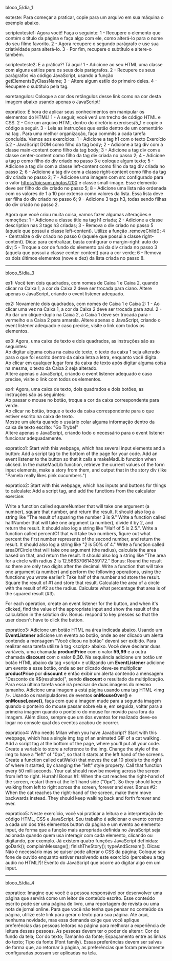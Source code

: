 bloco_5/dia_1 

exteste: Para começar a praticar, copie para um arquivo em sua máquina o exemplo abaixo. 

<!-- <!DOCTYPE html>
<html>
  <body>
    <h2 id="page-title">Título</h2>
    <p id="paragraph">Dê uma cor para este parágrafo!</p>
    <h4 id="subtitle">Subtítulo</h4>
    <p id="second-paragraph">Segundo parágrafo!</p>

    <script>
      var paragraph = document.getElementById("paragraph");
      paragraph.style.color = "red";
    </script>
  </body>
</html> -->

scriptexteste1: Agora você! Faça o seguinte: 
1 - Recupere o elemento que contém o título da página e faça algo com ele, como alterá-lo para o nome do seu filme favorito. 
2 - Agora recupere o segundo parágrafo e use sua criatividade para alterá-lo. 
3 - Por fim, recupere o subtítulo e altere-o também.

scriptexteste2: E a prática?! Tá aqui!
1 - Adicione ao seu HTML uma classe com alguns estilos para os seus dois parágrafos.
2 - Recupere os seus parágrafos via código JavaScript, usando a função getElementsByClassName;
3 - Altere algum estilo do primeiro deles.
4 - Recupere o subtítulo pela tag.

exretangulos: Coloque a cor dos retângulos desse link como na cor desta imagem abaixo usando apenas o JavaScript!

expratico: É hora de aplicar seus conhecimentos em manipular os elementos do HTML!
1 - A seguir, você verá um trecho de código HTML e CSS.
2 - Crie um arquivo HTML dentro do diretório exercises/5_1 e copie o código a seguir.
3 - Leia as instruções que estão dentro de um comentário na tag <script>.
4 - Não se esqueça de fazer um commit a cada exercício!

<!-- <!DOCTYPE html>
<html>
  <head>
    <meta charset="UTF-8" />
    <meta name="viewport" content="width=device-width" />
    <title>Exercício 5.1</title>

    <style>
      div {
        border-color: black;
        border-style: solid;
      }
      .title {
        text-align: center;
      }

      .main-content {
        background-color: yellow;
      }

      .main-content .center-content {
        background-color: red;
        width: 50%;
        margin: 0 auto;
      }

      .main-content .center-content p {
        font-style: italic;
      }
    </style>
  </head>
  <body>
    <h1 class="title">Exercício 5.1 - JavaEscripito </h1>
    <div class="main-content">
      <div class="center-content">
        <p>Texto padrão do nosso site</p>
        <p>-----</p>
        <p>Trybe</p>
      </div>
    </div>
    <script>
        /*
        Aqui você vai modificar os elementos já existentes utilizando apenas as funções:
        - document.getElementById()
        - document.getElementsByClassName()
        - document.getElementsByTagName()
 Crie uma função que mude o texto na tag <p> para uma descrição de como você se vê daqui a 2 anos. (Não gaste tempo pensando no texto e sim realizando o exercício)
 Crie uma função que mude a cor do quadrado amarelo para o verde da Trybe (rgb(76,164,109)).
 Crie uma função que mude a cor do quadrado vermelho para branco.
 Crie uma função que corrija o texto da tag <h1>.
 Crie uma função que modifique todo o texto da tag <p> para maiúsculo.
 Crie uma função que exiba o conteúdo de todas as tags <p> no console.
        */
    </script>
  </body>
</html> -->

_____________________________________________________________________________________________________________________________________________________________________________________________________

bloco_5/dia_2

exteste1: Adicione o código abaixo a uma página HTML e adicione uma tag script.

<!-- <div id="paiDoPai">
  <div id="pai">
    <div id="primeiroFilho"></div>
    <div id="elementoOndeVoceEsta">
      <div id="primeiroFilhoDoFilho"></div>
      <div id="segundoEUltimoFilhoDoFilho"></div>
    </div>
    Atenção!
    <div id="terceiroFilho"></div>
    <div id="quartoEUltimoFilho"></div>
  </div>
</div> -->

scriptexteste1 - Parte I: Você deverá fazer tudo a seguir usando somente JavaScript.
1 - Acesse o elemento elementoOndeVoceEsta. 
2 - Acesse pai a partir de elementoOndeVoceEsta e adicione uma color a ele. 
3 - Acesse o primeiroFilhoDoFilho e adicione um texto a ele. Você se lembra dos vídeos da aula anterior, como fazer isso? 
4 - Acesse o primeiroFilho a partir de pai. 
5 - Agora acesse o primeiroFilho a partir de elementoOndeVoceEsta.
6 - Agora acesse o texto Atenção! a partir de elementoOndeVoceEsta.
7 - Agora acesse o terceiroFilho a partir de elementoOndeVoceEsta.
8 - Agora acesse o terceiroFilho a partir de pai.

scriptexteste2 - Parte II: 
1 - Crie um irmão para elementoOndeVoceEsta.
2 - Crie um filho para elementoOndeVoceEsta.
3 - Crie um filho para primeiroFilhoDoFilho.
4 - A partir desse filho criado, acesse terceiroFilho.

scriptexteste3 - Parte III: 
1 - Remova todos os elementos da página, menos pai, elementoOndeVoceEsta e primeiroFilhoDoFilho.

expratico: Antes de fazer os exercícios, crie um arquivo HTML na pasta exercises/5_2 e copie o código abaixo:

<!-- <!DOCTYPE html>
<html>
  <head>
    <meta charset="UTF-8" />
    <meta name="viewport" content="width=device-width" />
    <title>Exercício 5.2</title>
    <style>
      div {
        border-color: black;
        border-style: solid;
      }

      .title {
        text-align: center;
      }

      .main-content {
        background-color: yellow;
      }

      .main-content .center-content {
        background-color: red;
        width: 50%;
        margin-left: auto;
        margin-right: auto;
      }

      .main-content .center-content p {
        font-style: italic;
      }

      .main-content .left-content {
        background-color: green;
        width: 60%;
        margin-left: 0;
        margin-right: auto;
      }

      .main-content .left-content .small-image {
        display: block;
        margin-left: auto;
        margin-right: auto;
        border-radius: 100%;
      }

      .main-content .right-content {
        background-color: blue;
        width: 60%;
        margin-left: auto;
        margin-right: 0;
      }

      .main-content .description {
        text-align: center;
      }
    </style>
  </head>
  <body>
    <script>
      // COLOQUE SEU CÓDIGO AQUI
    </script>
  </body>
</html> -->

O objetivo desses exercícios é colocar em prática o que você acabou de aprender sobre DOM. Por isso, você deve fazer os exercícios utilizando apenas código JavaScript, o qual deve ser inserido entre as tags <script> e </script>.
Para uma melhor organização, faça commits a cada tarefa concluída. Vamos aos exercícios:
1 - Adicione a tag h1 com o texto Exercício 5.2 - JavaScript DOM como filho da tag body;
2 - Adicione a tag div com a classe main-content como filho da tag body;
3 - Adicione a tag div com a classe center-content como filho da tag div criada no passo 2;
4 - Adicione a tag p como filho do div criado no passo 3 e coloque algum texto;
5 - Adicione a tag div com a classe left-content como filho da tag div criada no passo 2;
6 - Adicione a tag div com a classe right-content como filho da tag div criada no passo 2;
7 - Adicione uma imagem com src configurado para o valor https://picsum.photos/200 e classe small-image. Esse elemento deve ser filho do div criado no passo 5;
8 - Adicione uma lista não ordenada com os valores de 1 a 10 por extenso como valores da lista. Essa lista deve ser filha do div criado no passo 6;
9 - Adicione 3 tags h3, todas sendo filhas do div criado no passo 2.

Agora que você criou muita coisa, vamos fazer algumas alterações e remoções:
1 - Adicione a classe title na tag h1 criada;
2 - Adicione a classe description nas 3 tags h3 criadas;
3 - Remova o div criado no passo 5 (aquele que possui a classe left-content). Utilize a função .removeChild();
4 - Centralize o div criado no passo 6 (aquele que possui a classe right-content). Dica: para centralizar, basta configurar o margin-right: auto do div;
5 - Troque a cor de fundo do elemento pai da div criada no passo 3 (aquela que possui a classe center-content) para a cor verde;
6 - Remova os dois últimos elementos (nove e dez) da lista criada no passo 8.

_____________________________________________________________________________________________________________________________________________________________________________________________________

bloco_5/dia_3

ex1: Você tem dois quadrados, com nomes de Caixa 1 e Caixa 2, quando clicar na Caixa 1, a cor da Caixa 2 deve ser trocada para ciano.
Altere apenas o JavaScript, criando o event listener adequado.

ex2: Novamente dois quadrados, com nomes de Caixa 1 e Caixa 2:
1 - Ao clicar uma vez na Caixa 1, a cor da Caixa 2 deve ser trocada para azul.
2 - Ao dar um clique-duplo na Caixa 2, a Caixa 1 deve ser trocada para  - vermelho e a Caixa 2 para amarela.
Altere apenas o JavaScript, criando o event listener adequado e caso precise, visite o link com todos os elementos.

ex3: Agora, uma caixa de texto e dois quadrados, as instruções são as seguintes:<br> Ao digitar alguma coisa na caixa de texto, o texto da caixa 1 seja alterado para o que foi escrito dentro da caixa letra a letra, enquanto você digita.<br> Ao clicar em qualquer lugar fora da caixa de texto após digitar alguma coisa na mesma, o texto da Caixa 2 seja alterado.<br> Altere apenas o JavaScript, criando o event listener adequado e caso precise, visite o link com todos os elementos.

ex4: Agora, uma caixa de texto, dois quadrados e dois botões, as instruções são as seguintes:<br> Ao passar o mouse no botão, troque a cor da caixa correspondente para verde.<br> Ao clicar no botão, troque o texto da caixa correspondente para o que estiver escrito na caixa de texto.<br> Mostre um alerta quando o usuário colar alguma informação dentro da caixa de texto escrito: "Go Trybe!"<br> Altere apenas o JavaScript, criando todo o necessário para o event listener funcionar adequadamente.

expratico1: Start with this webpage, which has several input elements and a button: Add a script tag to the bottom of the page for your code.
Add an event listener to the button so that it calls a makeMadLib function when clicked. In the makeMadLib function, retrieve the current values of the form input elements, make a story from them, and output that in the story div (like "Pamela really likes pink cucumbers.")

expratico2: Start with this webpage, which has inputs and buttons for things to calculate: Add a script tag, and add the functions from the calculator exercise:

Write a function called squareNumber that will take one argument (a number), square that number, and return the result. It should also log a string like "The result of squaring the number 3 is 9."
Write a function called halfNumber that will take one argument (a number), divide it by 2, and return the result. It should also log a string like "Half of 5 is 2.5.".
Write a function called percentOf that will take two numbers, figure out what percent the first number represents of the second number, and return the result. It should also log a string like "2 is 50% of 4."
Write a function called areaOfCircle that will take one argument (the radius), calculate the area based on that, and return the result. It should also log a string like "The area for a circle with radius 2 is 12.566370614359172."
Bonus: Round the result so there are only two digits after the decimal.
Write a function that will take one argument (a number) and perform the following operations, using the functions you wrote earlier1:
Take half of the number and store the result.
Square the result of #1 and store that result.
Calculate the area of a circle with the result of #2 as the radius.
Calculate what percentage that area is of the squared result (#3).

For each operation, create an event listener for the button, and when it's clicked, find the value of the appropriate input and show the result of the calculation in the solution div.
Bonus: respond to key presses so that the user doesn't have to click the button.

expratico3: Adicione um botão HTML na área indicada abaixo. Usando um <strong>EventListener</strong> adicione um evento ao botão, onde ao ser clicado um alerta contendo a mensagem "Você clicou no botão" deverá ser exibido. Para realizar essa tarefa utilize à tag &lt;script&gt; abaixo. Você deve declarar duas variáveis, uma chamada <strong>productPrice</strong> com o valor <strong>59,99</strong> e a outra chamada <strong>discount</strong> com o valor <strong>0,30</strong>. Na sequência adicione um botão um botão HTML abaixo da tag &lt;script&gt; e utilizando um <strong>EventListener</strong> adicione um evento a esse botão, onde ao ser clicado deve-se multiplicar <strong>productPrice</strong> por <strong>discount</strong> e então exibir um alerta contendo a mensagem "Desconto de R$(resultado)", sendo <strong>discount</strong> o resultado da multiplicação. Para essa última tarefa você irá precisar de duas imagens do mesmo tamanho. Adicione uma imagem a está página usando uma tag HTML &lt;img /&gt;. Usando os manipuladores de eventos <strong>onMouseOver()</strong> e <strong>onMouseLeave()</strong>, faça com que a imagem mude para a segunda imagem quando o ponteiro do mouse passar sobre ela e, em seguida, voltar para a primeira imagem quando o ponteiro do mouse for movido para fora da imagem. Além disso, sempre que um dos eventos for realizado deve-se logar no console qual dos eventos acabou de ocorrer.

expratico4: Who needs Milan when you have JavaScript? Start with this webpage, which has a single img tag of an animated GIF of a cat walking. Add a script tag at the bottom of the page, where you'll put all your code. Create a variable to store a reference to the img. Change the style of the img to have a "left" of "0px", so that it starts at the left hand of the screens. Create a function called catWalk() that moves the cat 10 pixels to the right of where it started, by changing the "left" style property. Call that function every 50 milliseconds. Your cat should now be moving across the screen from left to right. Hurrah!
Bonus #1: When the cat reaches the right-hand of the screen, restart them at the left hand side ("0px"). So they should keep walking from left to right across the screen, forever and ever.
Bonus #2: When the cat reaches the right-hand of the screen, make them move backwards instead. They should keep walking back and forth forever and ever.

expratico5: Neste exercício, você vai praticar a leitura e a interpretação de código HTML, CSS e JavaScript. Seu trabalho é adicionar o evento correto a cada um dos três elementos button da página e um evento ao elemento input, de forma que a função mais apropriada definida no JavaScript seja acionada quando quem usa interagir com cada elemento, clicando ou digitando, por exemplo.
Já existem quatro funções JavaScript definidas:
goDark();
complainMessage();
finishTheStory();
typeAndScream().
Dicas: Não é necessário mas se quiser pode alterar o CSS da página;
Coloque seu fone de ouvido enquanto estiver resolvendo este exercício (percebeu a tag audio no HTML?)!
Evento do JavaScript que ocorre ao digitar algo em um input.

_____________________________________________________________________________________________________________________________________________________________________________________________________

bloco_5/dia_4

expratico: Imagine que você é a pessoa responsável por desenvolver uma página que servirá como um leitor de conteúdo escrito.
Esse conteúdo escrito pode ser uma página de livro, uma reportagem de revista ou uma nota de jornal online. Para que você não tenha que pensar no conteúdo da página, utilize este link para gerar o texto para sua página.
Até aqui, nenhuma novidade, mas essa demanda exige que você aplique preferências das pessoas leitoras na página para melhorar a experiência de leitura dessas pessoas.
As pessoas devem ter o poder de alterar:
Cor de fundo da tela;
Cor do texto;
Tamanho da fonte;
Espaçamento entre as linhas do texto;
Tipo da fonte (Font family).
Essas preferências devem ser salvas de forma que, ao retornar à página, as preferências que foram previamente configuradas possam ser aplicadas na tela.
